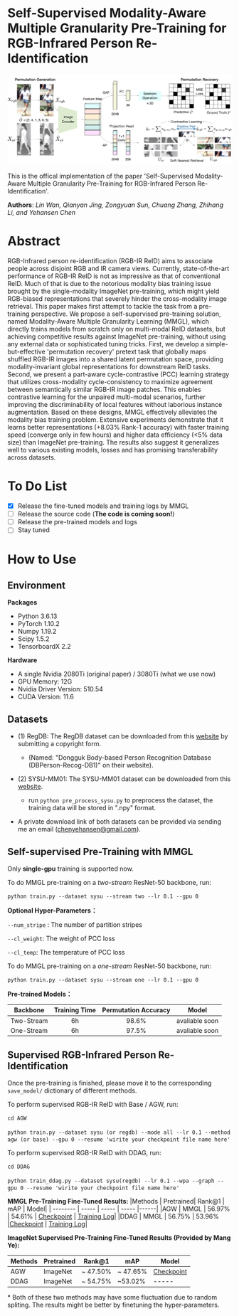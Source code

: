 # Self-Supervised Modality-Aware Multiple Granularity Pre-Training for RGB-Infrared Person Re-Identification

![](pipeline.png)

This is the offical implementation of the paper 'Self-Supervised Modality-Aware Multiple Granularity Pre-Training for RGB-Infrared Person Re-Identification'.

**Authors**: *Lin Wan, Qianyan Jing, Zongyuan Sun, Chuang Zhang, Zhihang Li, and Yehansen Chen*

# Abstract

RGB-Infrared person re-identification (RGB-IR ReID) aims to associate people across disjoint RGB and IR camera views. Currently, state-of-the-art performance of RGB-IR ReID is not as impressive as that of conventional ReID. Much of that is due to the notorious modality bias training issue brought by the single-modality ImageNet pre-training, which might yield RGB-biased representations that severely hinder the cross-modality image retrieval. This paper makes first attempt to tackle the task from a pre-training perspective. We propose a self-supervised pre-training solution, named Modality-Aware Multiple Granularity Learning (MMGL), which directly trains models from scratch only on multi-modal ReID datasets, but achieving competitive results against ImageNet pre-training, without using any external data or sophisticated tuning tricks. First, we develop a simple-but-effective 'permutation recovery' pretext task that globally maps shuffled RGB-IR images into a shared latent permutation space, providing modality-invariant global representations for downstream ReID tasks. Second, we present a part-aware cycle-contrastive (PCC) learning strategy that utilizes cross-modality cycle-consistency to maximize agreement between semantically similar RGB-IR image patches. This enables contrastive learning for the unpaired multi-modal scenarios, further improving the discriminability of local features without laborious instance augmentation. Based on these designs, MMGL effectively alleviates the modality bias training problem. Extensive experiments demonstrate that it learns better representations (+8.03% Rank-1 accuracy) with faster training speed (converge only in few hours) and higher data efficiency (<5% data size) than ImageNet pre-training. The results also suggest it generalizes well to various existing models, losses and has promising transferability across datasets.

# To Do List

  - [x] Release the fine-tuned models and training logs by MMGL
  - [ ] Release the source code (**The code is coming soon!**)
  - [ ] Release the pre-trained models and logs
  - [ ] Stay tuned

# How to Use

## Environment

**Packages**

- Python 3.6.13
- PyTorch 1.10.2
- Numpy 1.19.2
- Scipy 1.5.2
- TensorboardX 2.2

**Hardware**

- A single Nvidia 2080Ti (original paper) / 3080Ti (what we use now)
- GPU Memory: 12G
- Nvidia Driver Version: 510.54
- CUDA Version: 11.6 

## Datasets

- (1) RegDB: The RegDB dataset can be downloaded from this [website](http://dm.dongguk.edu/link.html) by submitting a copyright form.

    - (Named: "Dongguk Body-based Person Recognition Database (DBPerson-Recog-DB1)" on their website). 

  
- (2) SYSU-MM01: The SYSU-MM01 dataset can be downloaded from this [website](http://isee.sysu.edu.cn/project/RGBIRReID.htm).

   - run `python pre_process_sysu.py` to preprocess the dataset, the training data will be stored in ".npy" format.

- A private download link of both datasets can be provided via sending me an email (chenyehansen@gmail.com). 

## Self-supervised Pre-Training with MMGL

Only **single-gpu** training is supported now.

To do MMGL pre-training on a *two-stream* ResNet-50 backbone, run:
```
python train.py --dataset sysu --stream two --lr 0.1 --gpu 0
```

**Optional Hyper-Parameters：**

`--num_stripe` : The number of partition stripes

`--cl_weight`: The weight of PCC loss

`--cl_temp`: The temperature of PCC loss


To do MMGL pre-training on a *one-stream* ResNet-50 backbone, run:
```
python train.py --dataset sysu --stream one --lr 0.1 --gpu 0
```

**Pre-trained Models：**

Backbone | Training Time | Permutation Accuracy | Model
---|:---:|:---:|:---:
Two-Stream     | 6h  | 98.6% | avaliable soon
One-Stream  | 6h  | 97.5% | avaliable soon


## Supervised RGB-Infrared Person Re-Identification

Once the pre-training is finished, please move it to the corresponding ```save_model/``` dictionary of different methods.

To perform supervised RGB-IR ReID with Base / AGW, run:
```
cd AGW

python train.py --dataset sysu (or regdb) --mode all --lr 0.1 --method agw (or base) --gpu 0 --resume 'wirite your checkpoint file name here'
```

To perform supervised RGB-IR ReID with DDAG, run:
```
cd DDAG

python train_ddag.py --dataset sysu(regdb) --lr 0.1 --wpa --graph --gpu 0 --resume 'wirite your checkpoint file name here'
```

**MMGL Pre-Training Fine-Tuned Results:**
|Methods    | Pretrained| Rank@1  | mAP |  Model|
| --------   | -----    | -----  |  ----- |------|
|AGW  | MMGL | 56.97%   | 54.61%  | [Checkpoint](https://drive.google.com/file/d/1y_GmFSWiVtsu0_Zf5tENLU0BTf6j9qfB/view?usp=sharing) \| [Training Log](https://drive.google.com/file/d/1xSdwuZ6AP3J-8Qi-dOBFw4J723I7m6eS/view?usp=sharing)|
|DDAG     | MMGL | 56.75%  | 53.96% |[Checkpoint](https://drive.google.com/file/d/1hXYVXwfwNdL5JS9BPWvGwGD5ZB3FPzCy/view?usp=sharing) \| [Training Log](https://drive.google.com/file/d/1rpwVqG0q_O-Jg7Yz9itx0VZj4Euxy6GK/view?usp=sharing)|

**ImageNet Supervised Pre-Training Fine-Tuned Results (Provided by Mang Ye):**

|Methods    | Pretrained| Rank@1  | mAP  |  Model|
| --------   | -----    | -----  |  -----   |------|
|AGW  | ImageNet | ~ 47.50%  | ~ 47.65% | [Checkpoint](https://drive.google.com/open?id=181K9PQGnej0K5xNX9DRBDPAf3K9JosYk)|
|DDAG      | ImageNet | ~ 54.75% | ~53.02% |----- |

\* Both of these two methods may have some fluctuation due to random spliting. The results might be better by finetuning the hyper-parameters.
